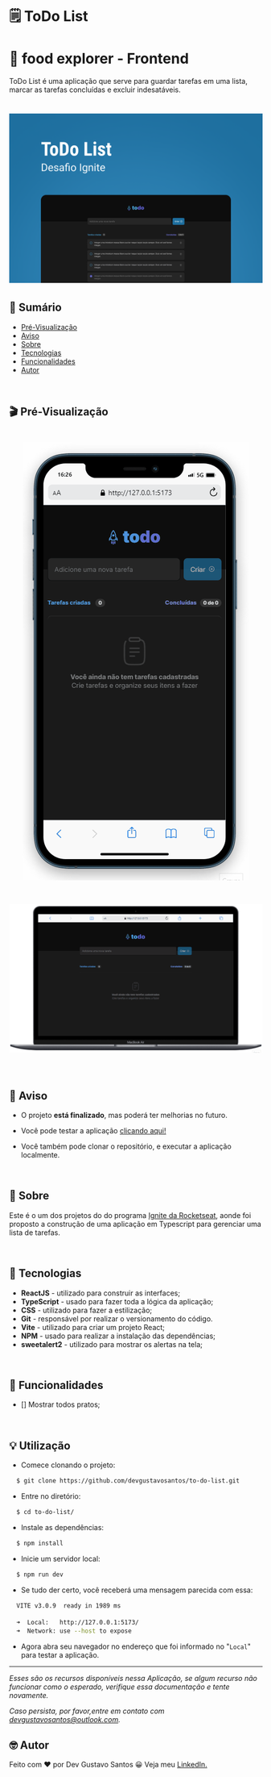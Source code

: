 # :spiral_notepad: ToDo List

# :hamburger: food explorer - Frontend

ToDo List é uma aplicação que serve para guardar tarefas em uma lista, marcar as tarefas concluídas e excluir indesatáveis.

<h1 align="center">
    <img src="./public/cover.jpg" alt="Capa do projeto">
</h1>

## :open_book: Sumário

- [Pré-Visualização](#clapper-pré-visualização)
- [Aviso](#loudspeaker-aviso)
- [Sobre](#memo-sobre)
- [Tecnologias](#floppy_disk-tecnologias)
- [Funcionalidades](#hammer-funcionalidades)
- [Autor](#nerd_face-autor)

</br>

## :clapper: Pré-Visualização

<h1 align="center">
  <img src="./public/mobile-preview.gif" alt="gif da versão mobile">
</h1>

<h1 align="center">
  <img src="./public/desktop-preview.gif" alt="gif da versão desktop">
</h1>

</br>

## :loudspeaker: Aviso

- O projeto **está finalizado**, mas poderá ter melhorias no futuro.

- Você pode testar a aplicação [clicando aqui!]()

- Você também pode clonar o repositório, e executar a aplicação localmente.

</br>

## :memo: Sobre

Este é o um dos projetos do do programa [Ignite da Rocketseat](https://www.rocketseat.com.br/ignite), aonde foi proposto a construção de uma aplicação em Typescript para gerenciar uma lista de tarefas.

</br>

## :floppy_disk: Tecnologias

- **ReactJS** - utilizado para construir as interfaces;
- **TypeScript** - usado para fazer toda a lógica da aplicação;
- **CSS** - utilizado para fazer a estilização;
- **Git** - responsável por realizar o versionamento do código.
- **Vite** - utilizado para criar um projeto React;
- **NPM** - usado para realizar a instalação das dependências;
- **sweetalert2** - utilizado para mostrar os alertas na tela;

</br>

## :hammer: Funcionalidades

- [] Mostrar todos pratos;

</br>

## :bulb: Utilização

- Comece clonando o projeto:

```bash
  $ git clone https://github.com/devgustavosantos/to-do-list.git
```

- Entre no diretório:

```bash
  $ cd to-do-list/
```

- Instale as dependências:

```bash
  $ npm install
```

- Inicie um servidor local:

```bash
  $ npm run dev
```

- Se tudo der certo, você receberá uma mensagem parecida com essa:

```bash
  VITE v3.0.9  ready in 1989 ms

  ➜  Local:   http://127.0.0.1:5173/
  ➜  Network: use --host to expose
```

- Agora abra seu navegador no endereço que foi informado no "`Local`" para testar a aplicação.

---

_Esses são os recursos disponíveis nessa Aplicação, se algum recurso não funcionar como o esperado, verifique essa documentação e tente novamente._

_Caso persista, por favor,entre em contato com [devgustavosantos@outlook.com](mailto:devgustavosantos@outlook.com)._

## :nerd_face: Autor

Feito com :heart: por Dev Gustavo Santos :grinning: Veja meu [LinkedIn.](https://www.linkedin.com/in/devgustavosantos/)
